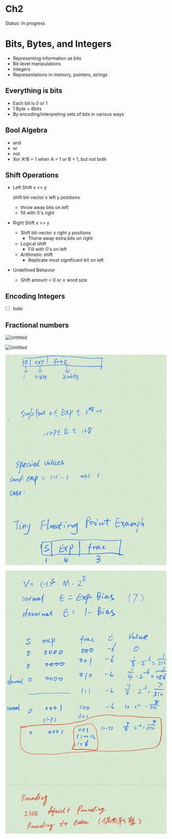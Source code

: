 # Ch2

Status: In progress

# Bits, Bytes, and Integers

- Representing information as bits
- Bit-level manipulations
- Integers
- Representations in memory, pointers, strings

## Everything is bits

- Each bit is 0 or 1
- 1 Byte = 8bits
- By encoding/interpreting sets of bits in various ways

## Bool Algebra

- and
- or
- not
- Xor   A^B = 1 when A = 1 or B = 1, but not both

## Shift Operations

- Left Shift  x << y
    
    shift bit-vector x left y positions 
    
    - throw away bits on left
    - fill with 0's right
- Right Shift x >> y
    - Shift bit-vector x right y positions
        - Thorw away extra bits on right
    - Logical shift
        - Fill with 0's on left
    - Arithmetic shift
        - Replicate most significant bit on left
- Undefined Behavior
    - Shift amount < 0 or  ≥ word size
    

## Encoding Integers

- [ ]  todo

## Fractional numbers

![Untitled](Ch2%206c0ce9616bff465e86d0a0d204288874/Untitled.png)

![Untitled](Ch2%206c0ce9616bff465e86d0a0d204288874/Untitled%201.png)

![Untitled](Ch2%206c0ce9616bff465e86d0a0d204288874/Untitled%202.png)

![Untitled](Ch2%206c0ce9616bff465e86d0a0d204288874/Untitled%203.png)